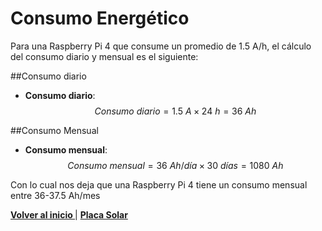 # Consumo Energético

Para una Raspberry Pi 4 que consume un promedio de 1.5 A/h, el cálculo del consumo diario y mensual es el siguiente:

##Consumo diario 

- **Consumo diario**:
  $$Consumo \ diario = 1.5 \ A \times 24 \ h = 36 \ Ah$$

##Consumo Mensual 

- **Consumo mensual**:
  $$Consumo \ mensual = 36 \ Ah/día \times 30 \ días = 1080 \ Ah$$




Con lo cual nos deja que una Raspberry Pi 4 tiene un consumo mensual entre 36-37.5 Ah/mes




**[Volver al inicio ](README.md)** | **[Placa Solar ](placaSolar.md)**

